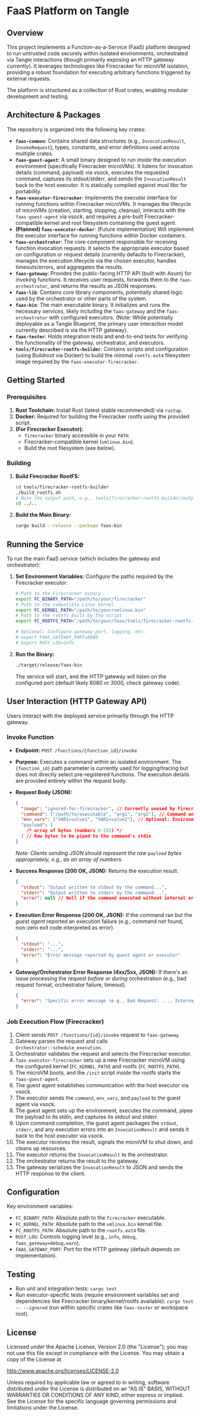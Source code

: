 # FaaS Platform on Tangle

## Overview

This project implements a Function-as-a-Service (FaaS) platform designed to run untrusted code securely within isolated environments, orchestrated via Tangle interactions (though primarily exposing an HTTP gateway currently). It leverages technologies like Firecracker for microVM isolation, providing a robust foundation for executing arbitrary functions triggered by external requests.

The platform is structured as a collection of Rust crates, enabling modular development and testing.

## Architecture & Packages

The repository is organized into the following key crates:

- **`faas-common`**: Contains shared data structures (e.g., `InvocationResult`, `InvokeRequest`), types, constants, and error definitions used across multiple crates.
- **`faas-guest-agent`**: A small binary designed to run _inside_ the execution environment (specifically Firecracker microVMs). It listens for invocation details (command, payload) via vsock, executes the requested command, captures its stdout/stderr, and sends the `InvocationResult` back to the host executor. It is statically compiled against musl libc for portability.
- **`faas-executor-firecracker`**: Implements the executor interface for running functions within Firecracker microVMs. It manages the lifecycle of microVMs (creation, starting, stopping, cleanup), interacts with the `faas-guest-agent` via vsock, and requires a pre-built Firecracker-compatible kernel and root filesystem containing the guest agent.
- **(Planned) `faas-executor-docker`**: (Future implementation) Will implement the executor interface for running functions within Docker containers.
- **`faas-orchestrator`**: The core component responsible for receiving function invocation requests. It selects the appropriate executor based on configuration or request details (currently defaults to Firecracker), manages the execution lifecycle via the chosen executor, handles timeouts/errors, and aggregates the results.
- **`faas-gateway`**: Provides the public-facing HTTP API (built with Axum) for invoking functions. It receives user requests, forwards them to the `faas-orchestrator`, and returns the results as JSON responses.
- **`faas-lib`**: Contains core library components, potentially shared logic used by the orchestrator or other parts of the system.
- **`faas-bin`**: The main executable binary. It initializes and runs the necessary services, likely including the `faas-gateway` and the `faas-orchestrator` with configured executors. (Note: While potentially deployable as a Tangle Blueprint, the primary user interaction model currently described is via the HTTP gateway).
- **`faas-tester`**: Holds integration tests and end-to-end tests for verifying the functionality of the gateway, orchestrator, and executors.
- **`tools/firecracker-rootfs-builder`**: Contains scripts and configuration (using Buildroot via Docker) to build the minimal `rootfs.ext4` filesystem image required by the `faas-executor-firecracker`.

## Getting Started

### Prerequisites

1.  **Rust Toolchain:** Install Rust (latest stable recommended) via `rustup`.
2.  **Docker:** Required for building the Firecracker rootfs using the provided script.
3.  **(For Firecracker Executor):**
    - `firecracker` binary accessible in your `PATH`.
    - Firecracker-compatible kernel (`vmlinux.bin`).
    - Build the root filesystem (see below).

### Building

1.  **Build Firecracker RootFS:**
    ```bash
    cd tools/firecracker-rootfs-builder
    ./build_rootfs.sh
    # Note the output path, e.g., tools/firecracker-rootfs-builder/output/rootfs.ext4
    cd ../..
    ```
2.  **Build the Main Binary:**
    ```bash
    cargo build --release --package faas-bin
    ```

## Running the Service

To run the main FaaS service (which includes the gateway and orchestrator):

1.  **Set Environment Variables:** Configure the paths required by the Firecracker executor:

    ```bash
    # Path to the Firecracker binary
    export FC_BINARY_PATH="/path/to/your/firecracker"
    # Path to the compatible Linux kernel
    export FC_KERNEL_PATH="/path/to/your/vmlinux.bin"
    # Path to the rootfs built by the script
    export FC_ROOTFS_PATH="/path/to/your/faas/tools/firecracker-rootfs-builder/output/rootfs.ext4"

    # Optional: Configure gateway port, logging, etc.
    # export FAAS_GATEWAY_PORT=8080
    # export RUST_LOG=info
    ```

2.  **Run the Binary:**
    ```bash
    ./target/release/faas-bin
    ```
    The service will start, and the HTTP gateway will listen on the configured port (default likely 8080 or 3000, check gateway code).

## User Interaction (HTTP Gateway API)

Users interact with the deployed service primarily through the HTTP gateway.

### Invoke Function

- **Endpoint:** `POST /functions/{function_id}/invoke`
- **Purpose:** Executes a command within an isolated environment. The `{function_id}` path parameter is currently used for logging/tracing but does not directly select pre-registered functions. The execution details are provided entirely within the request body.
- **Request Body (JSON):**

  ```json
  {
    "image": "ignored-for-firecracker", // Currently unused by Firecracker, might be used for Docker later
    "command": ["/path/to/executable", "arg1", "arg2"], // Command and arguments to run inside the guest
    "env_vars": ["VAR1=value1", "VAR2=value2"], // Optional: Environment variables for the command
    "payload": [
      /* array of bytes (numbers 0-255) */
    ] // Raw bytes to be piped to the command's stdin
  }
  ```

  _Note: Clients sending JSON should represent the raw `payload` bytes appropriately, e.g., as an array of numbers._

- **Success Response (200 OK, JSON):** Returns the execution result.

  ```json
  {
    "stdout": "Output written to stdout by the command...",
    "stderr": "Output written to stderr by the command...",
    "error": null // Null if the command executed without internal errors reported by the agent
  }
  ```

- **Execution Error Response (200 OK, JSON):** If the command ran but the _guest agent_ reported an execution failure (e.g., command not found, non-zero exit code interpreted as error).

  ```json
  {
    "stdout": "...",
    "stderr": "...",
    "error": "Error message reported by guest agent or executor"
  }
  ```

- **Gateway/Orchestrator Error Response (4xx/5xx, JSON):** If there's an issue processing the request _before or during_ orchestration (e.g., bad request format, orchestrator failure, timeout).
  ```json
  {
    "error": "Specific error message (e.g., Bad Request: ..., Internal server error)"
  }
  ```

### Job Execution Flow (Firecracker)

1.  Client sends `POST /functions/{id}/invoke` request to `faas-gateway`.
2.  Gateway parses the request and calls `Orchestrator::schedule_execution`.
3.  Orchestrator validates the request and selects the Firecracker executor.
4.  `faas-executor-firecracker` sets up a new Firecracker microVM using the configured kernel (`FC_KERNEL_PATH`) and rootfs (`FC_ROOTFS_PATH`).
5.  The microVM boots, and the `/init` script inside the rootfs starts the `faas-guest-agent`.
6.  The guest agent establishes communication with the host executor via vsock.
7.  The executor sends the `command`, `env_vars`, and `payload` to the guest agent via vsock.
8.  The guest agent sets up the environment, executes the command, pipes the payload to its stdin, and captures its stdout and stderr.
9.  Upon command completion, the guest agent packages the `stdout`, `stderr`, and any execution errors into an `InvocationResult` and sends it back to the host executor via vsock.
10. The executor receives the result, signals the microVM to shut down, and cleans up resources.
11. The executor returns the `InvocationResult` to the orchestrator.
12. The orchestrator returns the result to the gateway.
13. The gateway serializes the `InvocationResult` to JSON and sends the HTTP response to the client.

## Configuration

Key environment variables:

- `FC_BINARY_PATH`: Absolute path to the `firecracker` executable.
- `FC_KERNEL_PATH`: Absolute path to the `vmlinux.bin` kernel file.
- `FC_ROOTFS_PATH`: Absolute path to the `rootfs.ext4` file.
- `RUST_LOG`: Controls logging level (e.g., `info`, `debug`, `faas_gateway=debug,warn`).
- `FAAS_GATEWAY_PORT`: Port for the HTTP gateway (default depends on implementation).

## Testing

- Run unit and integration tests: `cargo test`
- Run executor-specific tests (require environment variables set and dependencies like Firecracker binary/kernel/rootfs available): `cargo test -- --ignored` (run within specific crates like `faas-tester` or workspace root).

## License

Licensed under the Apache License, Version 2.0 (the "License");
you may not use this file except in compliance with the License.
You may obtain a copy of the License at

http://www.apache.org/licenses/LICENSE-2.0

Unless required by applicable law or agreed to in writing, software
distributed under the License is distributed on an "AS IS" BASIS,
WITHOUT WARRANTIES OR CONDITIONS OF ANY KIND, either express or implied.
See the License for the specific language governing permissions and
limitations under the License.
